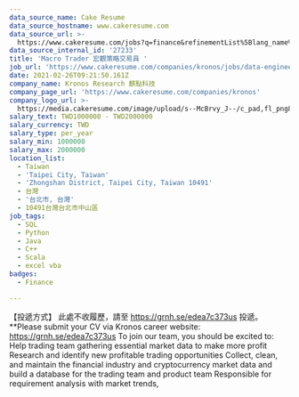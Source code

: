 ```yaml
---
data_source_name: Cake Resume
data_source_hostname: www.cakeresume.com
data_source_url: >-
  https://www.cakeresume.com/jobs?q=finance&refinementList%5Blang_name%5D%5B0%5D=English&refinementList%5Bsalary_type%5D=per_year&range%5Bsalary_range%5D%5Bmin%5D=1000000&page=3
data_source_internal_id: '27233'
title: 'Macro Trader 宏觀策略交易員 '
job_url: 'https://www.cakeresume.com/companies/kronos/jobs/data-engineer-2c79c9'
date: 2021-02-26T09:21:50.161Z
company_name: Kronos Research 麒點科技
company_page_url: 'https://www.cakeresume.com/companies/kronos'
company_logo_url: >-
  https://media.cakeresume.com/image/upload/s--McBrvy_J--/c_pad,fl_png8,h_200,w_200/v1578283593/oah25nx6qnylshhzlpzk.png
salary_text: TWD1000000 - TWD2000000
salary_currency: TWD
salary_type: per_year
salary_min: 1000000
salary_max: 2000000
location_list:
  - Taiwan
  - 'Taipei City, Taiwan'
  - 'Zhongshan District, Taipei City, Taiwan 10491'
  - 台灣
  - '台北市, 台灣'
  - 10491台灣台北市中山區
job_tags:
  - SQL
  - Python
  - Java
  - C++
  - Scala
  - excel vba
badges:
  - Finance

---
```


【投遞方式】 此處不收履歷，請至 https://grnh.se/edea7c373us 投遞。 **Please submit your CV via Kronos career website: https://grnh.se/edea7c373us To join our team, you should be excited to: Help trading team gathering essential market data to make more profit Research and identify new profitable trading opportunities Collect, clean, and maintain the financial industry and cryptocurrency market data and build a database for the trading team and product team Responsible for requirement analysis with market trends, 